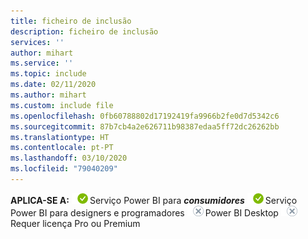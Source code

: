 ```yaml
---
title: ficheiro de inclusão
description: ficheiro de inclusão
services: ''
author: mihart
ms.service: ''
ms.topic: include
ms.date: 02/11/2020
ms.author: mihart
ms.custom: include file
ms.openlocfilehash: 0fb60788802d17192419fa9966b2fe0d7d5342c6
ms.sourcegitcommit: 87b7cb4a2e626711b98387edaa5ff72dc26262bb
ms.translationtype: HT
ms.contentlocale: pt-PT
ms.lasthandoff: 03/10/2020
ms.locfileid: "79040209"
---
```

<Token>**APLICA-SE A:** ![sim](media/yes.png)Serviço Power BI para ***consumidores*** ![sim](media/yes.png)Serviço Power BI para designers e programadores ![não](media/no.png)Power BI Desktop ![não](media/no.png)Requer licença Pro ou Premium </Token>
